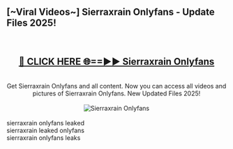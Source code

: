 <h2>[~Viral Videos~] Sierraxrain Onlyfans - Update Files 2025!</h2>
<br>
<div align="center">
<h2><a href="https://betterlinks.top/A2PfLJ" rel="nofollow">🔴 CLICK HERE 🌐==►► Sierraxrain Onlyfans</a></h2>
<br>
Get Sierraxrain Onlyfans and all content. Now you can access all videos and pictures of Sierraxrain Onlyfans. New Updated Files 2025!
<br>
<br>
<a href="https://betterlinks.top/A2PfLJ" rel="nofollow" data-target="animated-image.originalLink"><img src="https://i.ibb.co.com/WyWwxjT/player-gif2.gif" alt="Sierraxrain Onlyfans" style="max-width: 100%; display: inline-block;" data-target="animated-image.originalImage"></a>
</div>
<br>
sierraxrain onlyfans leaked<br>
sierraxrain leaked onlyfans<br>
sierraxrain onlyfans leaks